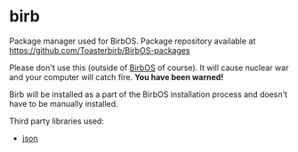 # birb
Package manager used for BirbOS. Package repository available at https://github.com/Toasterbirb/BirbOS-packages

Please don't use this (outside of [BirbOS](https://github.com/Toasterbirb/BirbOS) of course). It will cause nuclear war and your computer will catch fire. **You have been warned!**

Birb will be installed as a part of the BirbOS installation process and doesn't have to be manually installed.

Third party libraries used:
- [json](https://github.com/nlohmann/json)

